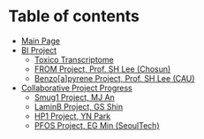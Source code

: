 # Table of contents

* [Main Page](README.md)
* [BI Project](bi-project/README.md)
  * [Toxico Transcriptome](bi-project/toxico-transcriptome.md)
  * [FROM Project, Prof. SH Lee (Chosun)](bi-project/from-project-prof.-sh-lee-chosun.md)
  * [Benzo\[a\]pyrene Project, Prof. SH Lee (CAU)](bi-project/benzo-a-pyrene-project-prof.-sh-lee-cau.md)
* [Collaborative Project Progress](<README (1).md>)
  * [Smug1 Project, MJ An](meeting-archive/mjan\_smug1.md)
  * [LaminB Project, GS Shin](meeting-archive/gsshin\_laminb.md)
  * [HP1 Project, YN Park](meeting-archive/ynpark\_hp1.md)
  * [PFOS Project, EG Min (SeoulTech)](meeting-archive/egmin\_pfos.md)
